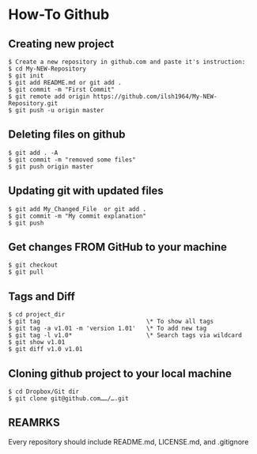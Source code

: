 # How-To Github

## Creating new project
    $ Create a new repository in github.com and paste it's instruction:
    $ cd My-NEW-Repository
    $ git init                    
    $ git add README.md or git add .                  
    $ git commit -m "First Commit"
    $ git remote add origin https://github.com/ilsh1964/My-NEW-Repository.git
    $ git push -u origin master 


## Deleting files on github
    $ git add . -A 
    $ git commit -m "removed some files"
    $ git push origin master


## Updating git with updated files
    $ git add My_Changed_File  or git add .
    $ git commit -m "My commit explanation"
    $ git push


## Get changes FROM GitHub to your machine
    $ git checkout
    $ git pull


## Tags and Diff
    $ cd project_dir
    $ git tag                              \* To show all tags
    $ git tag -a v1.01 -m 'version 1.01'   \* To add new tag 
    $ git tag -l v1.0*                     \* Search tags via wildcard
    $ git show v1.01 
    $ git diff v1.0 v1.01 


## Cloning github project to your local machine
    $ cd Dropbox/Git dir
    $ git clone git@github.com……/….git

               
## REAMRKS
Every repository should include README.md, LICENSE.md, and .gitignore




